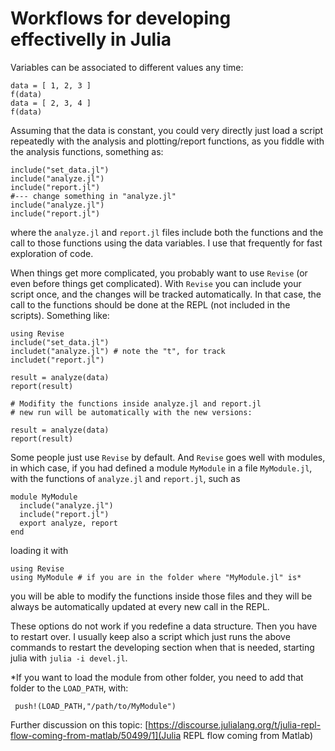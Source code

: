 # Workflows for developing effectivelly in Julia

Variables can be associated to different values any time:

```
data = [ 1, 2, 3 ]
f(data)
data = [ 2, 3, 4 ]
f(data)
```

Assuming that the data is constant, you could very directly just load a script repeatedly with the analysis and plotting/report functions, as you fiddle with the analysis functions, something as:

```
include("set_data.jl")
include("analyze.jl")
include("report.jl")
#--- change something in "analyze.jl"
include("analyze.jl")
include("report.jl")
```
where the `analyze.jl` and `report.jl` files include both the functions and the call to those functions using the data variables. I use that frequently for fast exploration of code.

When things get more complicated, you probably want to use `Revise` (or even before things get complicated). With `Revise` you can include your script once, and the changes will be tracked automatically. In that case, the call to the functions should be done at the REPL (not included in the scripts). Something like:

```
using Revise
include("set_data.jl")
includet("analyze.jl") # note the "t", for track
includet("report.jl") 

result = analyze(data)
report(result)

# Modifity the functions inside analyze.jl and report.jl
# new run will be automatically with the new versions:

result = analyze(data)
report(result)
```

Some people just use `Revise` by default. And `Revise` goes well with modules, in which case, if you had defined a module `MyModule` in a file `MyModule.jl`, with the functions of `analyze.jl` and `report.jl`, such as

```
module MyModule
  include("analyze.jl")
  include("report.jl")
  export analyze, report
end
```

loading it with

```
using Revise
using MyModule # if you are in the folder where "MyModule.jl" is*
```

you will be able to modify the functions inside those files and they will be always be automatically updated at every new call in the REPL. 

These options do not work if you redefine a data structure. Then you have to restart over. I usually keep also a script which just runs the above commands to restart the developing section when that is needed, starting julia with `julia -i devel.jl`.

*If you want to load the module from other folder, you need to add that folder to the `LOAD_PATH`, with:

```
 push!(LOAD_PATH,"/path/to/MyModule")
```


Further discussion on this topic: 
[https://discourse.julialang.org/t/julia-repl-flow-coming-from-matlab/50499/1](Julia REPL flow coming from Matlab)

